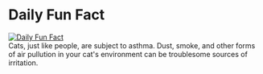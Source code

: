 # Daily Fun Fact
[![Daily Fun Fact](https://github.com/huy2x/daily-fun-facts/actions/workflows/daily-fun-facts.yml/badge.svg)](https://github.com/huy2x/daily-fun-facts/actions/workflows/daily-fun-facts.yml)<br/>
Cats, just like people, are subject to asthma. Dust, smoke, and other forms of air pullution in your cat's environment can be troublesome sources of irritation.
